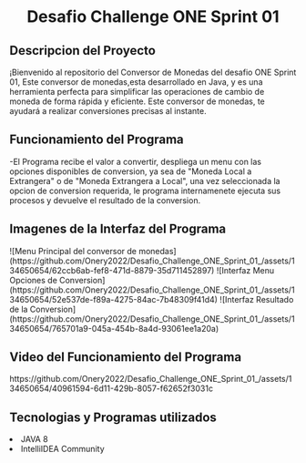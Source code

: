 <h1 align="center">  Desafio Challenge ONE Sprint 01 </h1>

<h2>Descripcion del Proyecto </h2>
¡Bienvenido al repositorio del Conversor de Monedas del desafio ONE Sprint 01, Este conversor de monedas,esta desarrollado en Java, 
y es una herramienta perfecta para simplificar las operaciones de cambio de moneda de forma rápida y eficiente. Este conversor de monedas, te 
ayudará a realizar conversiones precisas al instante.
<h2>Funcionamiento del Programa </h2>
-El Programa recibe el valor a convertir, despliega un menu con las opciones disponibles de conversion, ya sea de "Moneda Local a Extrangera"
o de "Moneda Extrangera a Local", una vez seleccionada la opcion de conversion requerida, le programa internamenete ejecuta sus procesos y devuelve el resultado de la conversion. 
<h2> Imagenes de la Interfaz del Programa</h2>
![Menu Principal del conversor de monedas](https://github.com/Onery2022/Desafio_Challenge_ONE_Sprint_01_/assets/134650654/62ccb6ab-fef8-471d-8879-35d711452897)
![Interfaz Menu Opciones de Conversion](https://github.com/Onery2022/Desafio_Challenge_ONE_Sprint_01_/assets/134650654/52e537de-f89a-4275-84ac-7b48309f41d4)
![Interfaz Resultado de la Conversion](https://github.com/Onery2022/Desafio_Challenge_ONE_Sprint_01_/assets/134650654/765701a9-045a-454b-8a4d-93061ee1a20a)

<h2> Video del Funcionamiento del Programa</h2>
https://github.com/Onery2022/Desafio_Challenge_ONE_Sprint_01_/assets/134650654/40961594-6d11-429b-8057-f62652f3031c

<h2>Tecnologias y Programas utilizados </h2>
<li>JAVA 8 </li>
<li>IntelliIDEA Community </li>

